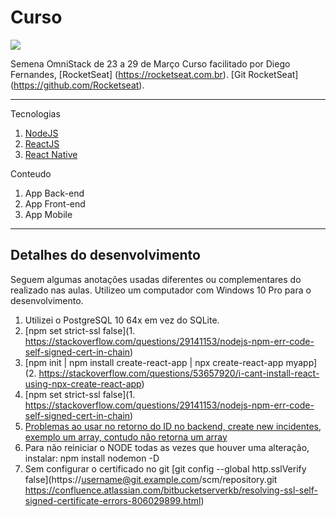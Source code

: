 # Curso
![](https://github.com/iberematias/be-the-hero/tree/master/frontend/src/assets/logo.svg)  

Semena OmniStack de 23 a 29 de Março
Curso facilitado por Diego Fernandes, 
[RocketSeat]
(https://rocketseat.com.br).
[Git RocketSeat]
(https://github.com/Rocketseat).

*******
Tecnologias    
 1. [NodeJS](https://nodejs.org/en/)
 2. [ReactJS](https://ractive.js.org)
 3. [React Native](https://reactnative.dev)
 
 Conteudo
 1. App Back-end
 2. App Front-end
 3. App Mobile

*******

<div id='detalhes'/>  

## Detalhes do desenvolvimento  

Seguem algumas anotações usadas diferentes ou complementares do realizado nas aulas.
Utilizeo um computador com Windows 10 Pro para o desenvolvimento.

 1. Utilizei o PostgreSQL 10 64x em vez do SQLite.  
 2. [npm set strict-ssl false](1.	https://stackoverflow.com/questions/29141153/nodejs-npm-err-code-self-signed-cert-in-chain)
 3. [npm init | npm install create-react-app | npx create-react-app myapp](2.	https://stackoverflow.com/questions/53657920/i-cant-install-react-using-npx-create-react-app)
 4. [npm set strict-ssl false](1.	https://stackoverflow.com/questions/29141153/nodejs-npm-err-code-self-signed-cert-in-chain)
 5. [Problemas ao usar no retorno do ID no backend, create new incidentes, exemplo um array, contudo não retorna um array](https://stackoverflow.com/questions/58304738/node31436-unhandledpromiserejectionwarning-typeerror-intermediate-value-i) 
 6. Para não reiniciar o NODE todas as vezes que houver uma alteração, instalar: npm install nodemon -D 
 7. Sem configurar o certificado no git [git config --global http.sslVerify false](https://username@git.example.com/scm/repository.git
https://confluence.atlassian.com/bitbucketserverkb/resolving-ssl-self-signed-certificate-errors-806029899.html)
